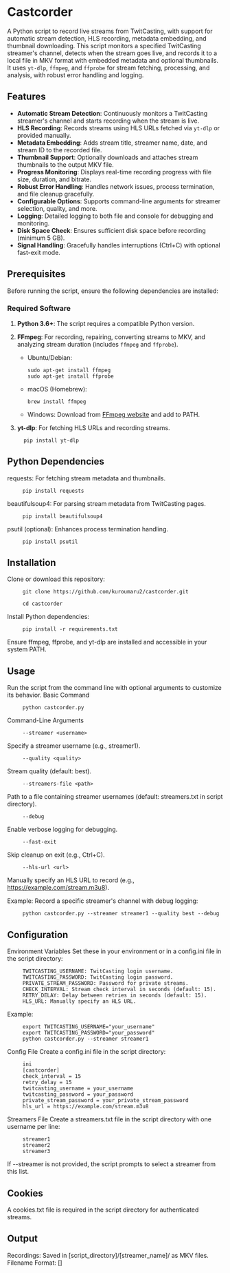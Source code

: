 # Castcorder

A Python script to record live streams from TwitCasting, with support for automatic stream detection, HLS recording, metadata embedding, and thumbnail downloading. This script monitors a specified TwitCasting streamer's channel, detects when the stream goes live, and records it to a local file in MKV format with embedded metadata and optional thumbnails. It uses `yt-dlp`, `ffmpeg`, and `ffprobe` for stream fetching, processing, and analysis, with robust error handling and logging.

## Features
- **Automatic Stream Detection**: Continuously monitors a TwitCasting streamer's channel and starts recording when the stream is live.
- **HLS Recording**: Records streams using HLS URLs fetched via `yt-dlp` or provided manually.
- **Metadata Embedding**: Adds stream title, streamer name, date, and stream ID to the recorded file.
- **Thumbnail Support**: Optionally downloads and attaches stream thumbnails to the output MKV file.
- **Progress Monitoring**: Displays real-time recording progress with file size, duration, and bitrate.
- **Robust Error Handling**: Handles network issues, process termination, and file cleanup gracefully.
- **Configurable Options**: Supports command-line arguments for streamer selection, quality, and more.
- **Logging**: Detailed logging to both file and console for debugging and monitoring.
- **Disk Space Check**: Ensures sufficient disk space before recording (minimum 5 GB).
- **Signal Handling**: Gracefully handles interruptions (Ctrl+C) with optional fast-exit mode.

## Prerequisites
Before running the script, ensure the following dependencies are installed:

### Required Software
1. **Python 3.6+**: The script requires a compatible Python version.
2. **FFmpeg**: For recording, repairing, converting streams to MKV, and analyzing stream duration (includes `ffmpeg` and `ffprobe`).
   - Ubuntu/Debian:

         sudo apt-get install ffmpeg
         sudo apt-get install ffprobe
     
   - macOS (Homebrew):

         brew install ffmpeg
     
   - Windows: Download from [FFmpeg website](https://ffmpeg.org/download.html) and add to PATH.
3. **yt-dlp**: For fetching HLS URLs and recording streams.

         pip install yt-dlp
   
## Python Dependencies
requests: For fetching stream metadata and thumbnails.

         pip install requests

beautifulsoup4: For parsing stream metadata from TwitCasting pages.

         pip install beautifulsoup4

psutil (optional): Enhances process termination handling.

         pip install psutil

## Installation
Clone or download this repository:

         git clone https://github.com/kuroumaru2/castcorder.git
         
         cd castcorder

Install Python dependencies:

         pip install -r requirements.txt
       
Ensure ffmpeg, ffprobe, and yt-dlp are installed and accessible in your system PATH.

## Usage
Run the script from the command line with optional arguments to customize its behavior.
Basic Command
         
         python castcorder.py
         
Command-Line Arguments

         --streamer <username>
Specify a streamer username (e.g., streamer1).

         --quality <quality>
Stream quality (default: best).

         --streamers-file <path>
Path to a file containing streamer usernames (default: streamers.txt in script directory).

         --debug
Enable verbose logging for debugging.

         --fast-exit
Skip cleanup on exit (e.g., Ctrl+C).

         --hls-url <url>
Manually specify an HLS URL to record (e.g., https://example.com/stream.m3u8).

Example:
Record a specific streamer's channel with debug logging:

         python castcorder.py --streamer streamer1 --quality best --debug

## Configuration
Environment Variables
Set these in your environment or in a config.ini file in the script directory:

         TWITCASTING_USERNAME: TwitCasting login username.
         TWITCASTING_PASSWORD: TwitCasting login password.
         PRIVATE_STREAM_PASSWORD: Password for private streams.
         CHECK_INTERVAL: Stream check interval in seconds (default: 15).
         RETRY_DELAY: Delay between retries in seconds (default: 15).
         HLS_URL: Manually specify an HLS URL.
         
Example:

         export TWITCASTING_USERNAME="your_username"
         export TWITCASTING_PASSWORD="your_password"
         python castcorder.py --streamer streamer1

Config File
Create a config.ini file in the script directory:
         
         ini
         [castcorder]
         check_interval = 15
         retry_delay = 15
         twitcasting_username = your_username
         twitcasting_password = your_password
         private_stream_password = your_private_stream_password
         hls_url = https://example.com/stream.m3u8
         
Streamers File
Create a streamers.txt file in the script directory with one username per line:

         streamer1
         streamer2
         streamer3
If --streamer is not provided, the script prompts to select a streamer from this list.

## Cookies
A cookies.txt file is required in the script directory for authenticated streams.

## Output
Recordings:
Saved in [script_directory]/[streamer_name]/ as MKV files.
Filename Format:
[<YYYYMMDD>] <title> [<username>][stream_id].mkv
Thumbnails:
Attached to MKV files if available.
Log File:
Saved as [script_directory]/[streamer_name]/twitcast_recorder_[streamer_name].log or twitcast_recorder_direct.log for direct HLS recordings.
Backup Files: Incomplete or failed files are moved to [script_directory]/[streamer_name]/backup/.

## Notes
1. Ensure streamers.txt exists and is not empty if using the streamers file.
2. The script checks for ffmpeg, ffprobe, and yt-dlp at startup and exits if missing.
3. Disk space is checked before recording (minimum 5 GB required).
4. Interrupt with Ctrl+C to stop gracefully. Use --fast-exit for instant termination (may leave temporary files).
5. Filenames are sanitized for file system compatibility and limited to 255 characters.
6. Avoid naming files requests.py or bs4.py in the script directory to prevent module shadowing.
7. If you have multiple Python versions installed, ensure pip installs packages for the correct version.

## Limitations
1. Requires internet access to fetch stream info and thumbnails.
2. Private streams require valid cookies or credentials.
3. Login may fail if CAPTCHA is required.
4. Unicode errors may occur in terminals without UTF-8 support.

## Troubleshooting
1. "FFmpeg or ffprobe not installed": Install ffmpeg (which includes ffprobe) and ensure it's in PATH.
3. "yt-dlp not installed": Install yt-dlp via pip.
4. "Stream offline": The stream is not live; the script will retry.
5. "Cookies file not found": Ensure cookies.txt exists in the script directory.
6. "Insufficient disk space": Free up at least 5 GB in the save directory.
7. "Login failed": Verify TWITCASTING_USERNAME, TWITCASTING_PASSWORD, or cookies.txt.
8. HLS URL fetch fails: Check internet connection, cookies, or provide a manual --hls-url.
9. Script hangs: Enable --debug and check the log file for details.
10. Duration parsing errors: Ensure ffprobe is installed and accessible.

## License
This project is licensed under the MIT License. See LICENSE for details.

## Contributing
Contributions are welcome! Submit issues or pull requests on GitHub.

## Acknowledgments
Built with yt-dlp, ffmpeg, ffprobe, requests, beautifulsoup4, and psutil.
Inspired by the need to reliably archive TwitCasting streams.

